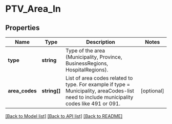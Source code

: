 # PTV_Area_In

## Properties
Name | Type | Description | Notes
------------ | ------------- | ------------- | -------------
**type** | **string** | Type of the area (Municipality, Province, BusinessRegions, HospitalRegions). | 
**area_codes** | **string[]** | List of area codes related to type. For example if type &#x3D; Municipality, areaCodes-list need to include municipality codes like 491 or 091. | [optional] 

[[Back to Model list]](../README.md#documentation-for-models) [[Back to API list]](../README.md#documentation-for-api-endpoints) [[Back to README]](../README.md)


